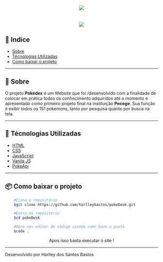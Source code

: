<h1 align="center">
    <img src="https://i.imgur.com/qwgvHDm.png"/>
</h1>

<h1 align="center">
    <img src="res/images/projetoPokédexPronto.gif">
</h1>

## 📕 Indice

- [Sobre](#-sobre)
- [Técnologias Utilizadas](#-técnologias-utilizadas)
- [Como baixar o projeto](#-como-baixar-o-projeto)
___

## 📜 Sobre

O projeto **Pokédex** é um Website que foi /desenvolvido com a finalidade de colocar em prática todos os conhecimento adquiridos até o momento e apresentado como primeiro projeto final na instituição **Pecege**. Sua função é exibir todos os 151 pokemons, tanto por pesquisa quanto por busca na tela.
___

## 🚀 Técnologias Utilizadas

- [HTML](https://developer.mozilla.org/pt-BR/docs/Web/HTML)
- [CSS](https://www.w3schools.com/css/)
- [JavaScript](https://developer.mozilla.org/pt-BR/docs/Aprender/JavaScript)
- [Vanila JS](http://vanilla-js.com/)
- [PokeApi](https://pokeapi.co/)

___

## 📦 Como baixar o projeto

``` bash
    #Clona o repositório
    $git clone https://github.com/harlleybastos/pokeDesk.git

    #Entra no repositório
    $cd pokeDesk

    #Abre seu editor de código usando como base a pasta
    $code .
```

<p ALIGN="center">Apos isso basta executar o site !</p>


___
Desenvolvido por Harlley dos Santos Bastos